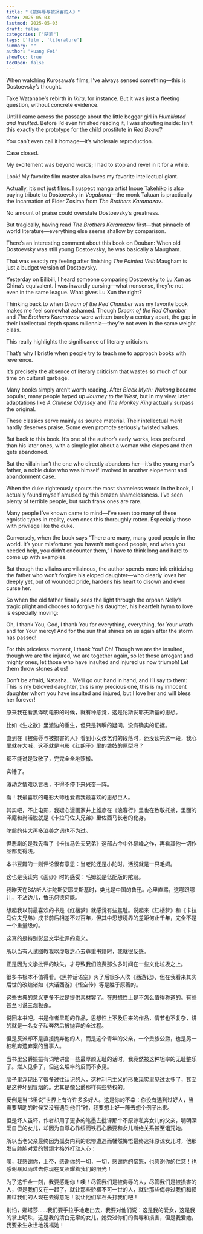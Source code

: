 ```yaml
---
title: "《被侮辱与被损害的人》"
date: 2025-05-03
lastmod: 2025-05-03
draft: false
categories: ["随笔"]
tags: ['film', 'literature']
summary: ""
author: "Huang Fei"
showToc: true
TocOpen: false
---
```


When watching Kurosawa’s films, I’ve always sensed something—this is Dostoevsky’s thought.

Take Watanabe’s rebirth in *Ikiru*, for instance. But it was just a fleeting question, without concrete evidence.

Until I came across the passage about the little beggar girl in *Humiliated and Insulted*. Before I’d even finished reading it, I was shouting inside: Isn’t this exactly the prototype for the child prostitute in *Red Beard*?

You can’t even call it homage—it’s wholesale reproduction.

Case closed.

My excitement was beyond words; I had to stop and revel in it for a while.

Look! My favorite film master also loves my favorite intellectual giant.

Actually, it’s not just films. I suspect manga artist Inoue Takehiko is also paying tribute to Dostoevsky in *Vagabond*—the monk Takuan is practically the incarnation of Elder Zosima from *The Brothers Karamazov*.

No amount of praise could overstate Dostoevsky’s greatness.

But tragically, having read *The Brothers Karamazov* first—that pinnacle of world literature—everything else seems shallow by comparison.

There’s an interesting comment about this book on Douban: When old Dostoevsky was still young Dostoevsky, he was basically a Maugham.

That was exactly my feeling after finishing *The Painted Veil*: Maugham is just a budget version of Dostoevsky.

Yesterday on Bilibili, I heard someone comparing Dostoevsky to Lu Xun as China’s equivalent. I was inwardly cursing—what nonsense, they’re not even in the same league. What gives Lu Xun the right?

Thinking back to when *Dream of the Red Chamber* was my favorite book makes me feel somewhat ashamed. Though *Dream of the Red Chamber* and *The Brothers Karamazov* were written barely a century apart, the gap in their intellectual depth spans millennia—they’re not even in the same weight class.

This really highlights the significance of literary criticism.

That’s why I bristle when people try to teach me to approach books with reverence.

It’s precisely the absence of literary criticism that wastes so much of our time on cultural garbage.

Many books simply aren’t worth reading. After *Black Myth: Wukong* became popular, many people hyped up *Journey to the West*, but in my view, later adaptations like *A Chinese Odyssey* and *The Monkey King* actually surpass the original.

These classics serve mainly as source material. Their intellectual merit hardly deserves praise. Some even promote seriously twisted values.

But back to this book. It’s one of the author’s early works, less profound than his later ones, with a simple plot about a woman who elopes and then gets abandoned.

But the villain isn’t the one who directly abandons her—it’s the young man’s father, a noble duke who was himself involved in another elopement and abandonment case.

When the duke righteously spouts the most shameless words in the book, I actually found myself amused by this brazen shamelessness. I’ve seen plenty of terrible people, but such frank ones are rare.

Many people I’ve known came to mind—I’ve seen too many of these egoistic types in reality, even ones this thoroughly rotten. Especially those with privilege like the duke.

Conversely, when the book says “There are many, many good people in the world. It’s your misfortune: you haven’t met good people, and when you needed help, you didn’t encounter them,” I have to think long and hard to come up with examples.

But though the villains are villainous, the author spends more ink criticizing the father who won’t forgive his eloped daughter—who clearly loves her deeply yet, out of wounded pride, hardens his heart to disown and even curse her.

So when the old father finally sees the light through the orphan Nelly’s tragic plight and chooses to forgive his daughter, his heartfelt hymn to love is especially moving:

Oh, I thank You, God, I thank You for everything, everything, for Your wrath and for Your mercy! And for the sun that shines on us again after the storm has passed!

For this priceless moment, I thank You! Oh! Though we are the insulted, though we are the injured, we are together again, so let those arrogant and mighty ones, let those who have insulted and injured us now triumph! Let them throw stones at us!

Don’t be afraid, Natasha... We’ll go out hand in hand, and I’ll say to them: This is my beloved daughter, this is my precious one, this is my innocent daughter whom you have insulted and injured, but I love her and will bless her forever!

原来我在看黑泽明电影的时候，就有种感觉，这是陀斯妥耶夫斯基的思想。

比如《生之欲》里渡边的重生，但只是转瞬的疑问，没有确实的证据。

直到在《被侮辱与被损害的人》看到小女孩乞讨的段落时，还没读完这一段，我心里就在大喊，这不就是电影《红胡子》里的雏妓的原型吗？

都不能说是致敬了，完完全全地照搬。

实锤了。

激动之情难以言表，不得不停下来兴奋一阵。

看！我最喜欢的电影大师也爱着我最喜欢的思想巨人。

其实吧，不止电影，我疑心漫画家井上雄彦在《浪客行》里也在致敬托翁，里面的泽庵和尚活脱就是《卡拉马佐夫兄弟》里佐西马长老的化身。

陀翁的伟大再多溢美之词也不为过。

但悲剧的是我先看了《卡拉马佐夫兄弟》这部古今中外巅峰之作，再看其他一切作品都觉得浅。

本书豆瓣的一则评论很有意思：当老陀还是小陀时，活脱就是一只毛姆。

这也是我读完《面纱》时的感受：毛姆就是低配版的陀翁。

我昨天在B站听人讲陀斯妥耶夫斯基时，类比是中国的鲁迅。心里直骂，这哪跟哪儿，不沾边儿，鲁迅何德何能。

想起我以前最喜欢的书是《红楼梦》就感觉有些羞耻。说起来《红楼梦》和《卡拉马佐夫兄弟》成书前后相差不过百年，但其中思想境界的差距何止千年，完全不是一个重量级的。

这真的是特别彰显文学批评的意义。

所以当有人试图教我以虔敬之心去尊重书籍时，我就很反感。

正是因为文学批评的缺失，才导致我们浪费那么多时间在一些文化垃圾之上。

很多书根本不值得看。《黑神话语空》火了后很多人吹《西游记》，但在我看来其实后世的改编诸如《大话西游》《悟空传》等是胜于原著的。

这些古典的意义更多不过是提供素材罢了。在思想性上是不怎么值得称道的。有些甚至可说三观极歪。

说回本书吧。书是作者早期的作品，思想性上不及后来的作品，情节也不复杂，讲的就是一名女子私奔然后被抛弃的全过程。

但是反派却不是直接抛弃他的人，而是这个青年的父亲，一个贵族公爵，也是另一桩私奔遗弃案的当事人。

当书里公爵振振有词地讲出一些最厚颜无耻的话时，我竟然被这种坦率的无耻整乐了。烂人见多了，但这么坦率的反而不多见。

脑子里浮现出了很多过往认识的人，这种利己主义的形象现实里见过太多了，甚至是这种坏到冒烟的。尤其是像公爵那样有些特权的。

反倒是当书里说”世界上有许许多多好人。这是你的不幸：你没有遇到过好人，当需要帮助的时候又没有遇到他们“时，我要想上好一阵去想个例子出来。

但是坏人虽坏，作者却用了更多的笔墨去批评那个不原谅私奔女儿的父亲，明明深爱自己的女儿，却因为自尊心作绥而铁石心肠要和女儿断绝关系甚至诅咒她。

所以当老父亲最终因为孤女内莉的悲惨遭遇而幡然悔悟最终选择原谅女儿时，他那发自肺腑对爱的赞颂才格外打动人心：

噢，我感谢你，上帝，感谢你的一切，一切，感谢你的恼怒，也感谢你的仁慈！也感谢暴风雨过去你现在又照耀着我们的阳光！

为了这千金一刻，我要感谢你！噢！尽管我们是被侮辱的人，尽管我们是被损害的人，但是我们又在一起了，就让那些骄横不可一世的人，就让那些侮辱过我们和损害过我们的人现在去得意吧！就让他们拿石头打我们吧！

别怕，娜塔莎……我们要手拉手地走出去，我要对他们说：这是我的爱女，这是我的掌上明珠，这是我的清白无辜的女儿，她受过你们的侮辱和损害，但是我爱她，我要永生永世地祝福她！